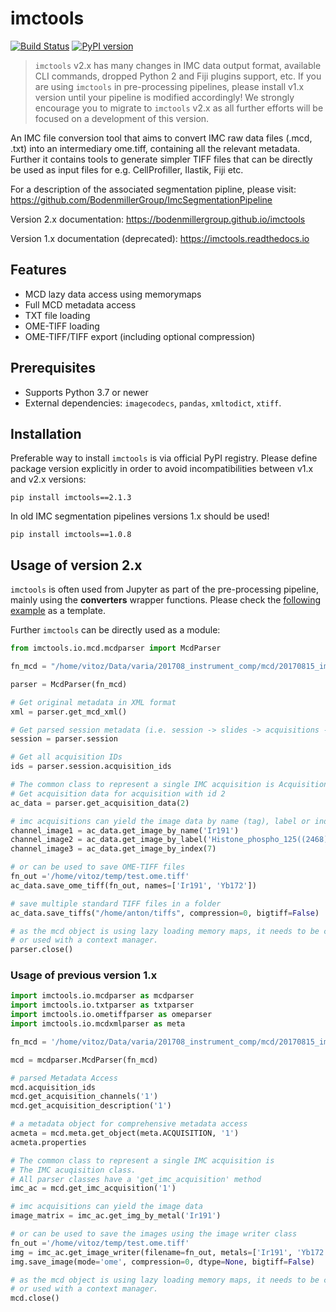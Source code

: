 # imctools

[![Build Status](https://github.com/BodenmillerGroup/imctools/workflows/CI/badge.svg)](https://github.com/BodenmillerGroup/imctools/workflows/CI/badge.svg)
[![PyPI version](https://badge.fury.io/py/imctools.svg)](https://pypi.python.org/pypi/imctools)

> `imctools` v2.x has many changes in IMC data output format, available CLI commands, dropped Python 2 and Fiji plugins support, etc.
> If you are using `imctools` in pre-processing pipelines, please install v1.x version until your pipeline is modified accordingly!
> We strongly encourage you to migrate to `imctools` v2.x as all further efforts will be focused on a development of this version.

An IMC file conversion tool that aims to convert IMC raw data files (.mcd, .txt) into an intermediary ome.tiff, containing all the relevant metadata. Further it contains tools to generate simpler TIFF files that can be directly be used as input files for e.g. CellProfiller, Ilastik, Fiji etc.

For a description of the associated segmentation pipline, please visit: https://github.com/BodenmillerGroup/ImcSegmentationPipeline

Version 2.x documentation: https://bodenmillergroup.github.io/imctools

Version 1.x documentation (deprecated): https://imctools.readthedocs.io

## Features

- MCD lazy data access using memorymaps
- Full MCD metadata access
- TXT file loading
- OME-TIFF loading
- OME-TIFF/TIFF export (including optional compression)

## Prerequisites

- Supports Python 3.7 or newer
- External dependencies: `imagecodecs`, `pandas`, `xmltodict`, `xtiff`.

## Installation

Preferable way to install `imctools` is via official PyPI registry. Please define package version explicitly in order to avoid incompatibilities between v1.x and v2.x versions:
```
pip install imctools==2.1.3
```
In old IMC segmentation pipelines versions 1.x should be used!
```
pip install imctools==1.0.8
```

## Usage of version 2.x

`imctools` is often used from Jupyter as part of the pre-processing pipeline, mainly using the __converters__ wrapper functions. Please check the [following example](https://github.com/BodenmillerGroup/ImcSegmentationPipeline/blob/development/scripts/imc_preprocessing.ipynb) as a template.

Further `imctools` can be directly used as a module:

```python
from imctools.io.mcd.mcdparser import McdParser

fn_mcd = "/home/vitoz/Data/varia/201708_instrument_comp/mcd/20170815_imccomp_zoidberg_conc5_acm1.mcd"

parser = McdParser(fn_mcd)

# Get original metadata in XML format
xml = parser.get_mcd_xml()

# Get parsed session metadata (i.e. session -> slides -> acquisitions -> channels, panoramas data)
session = parser.session

# Get all acquisition IDs
ids = parser.session.acquisition_ids

# The common class to represent a single IMC acquisition is AcquisitionData class.
# Get acquisition data for acquisition with id 2
ac_data = parser.get_acquisition_data(2)

# imc acquisitions can yield the image data by name (tag), label or index
channel_image1 = ac_data.get_image_by_name('Ir191')
channel_image2 = ac_data.get_image_by_label('Histone_phospho_125((2468))Eu153')
channel_image3 = ac_data.get_image_by_index(7)

# or can be used to save OME-TIFF files
fn_out ='/home/vitoz/temp/test.ome.tiff'
ac_data.save_ome_tiff(fn_out, names=['Ir191', 'Yb172'])

# save multiple standard TIFF files in a folder
ac_data.save_tiffs("/home/anton/tiffs", compression=0, bigtiff=False)

# as the mcd object is using lazy loading memory maps, it needs to be closed
# or used with a context manager.
parser.close()
```

### Usage of previous version 1.x

```python
import imctools.io.mcdparser as mcdparser
import imctools.io.txtparser as txtparser
import imctools.io.ometiffparser as omeparser
import imctools.io.mcdxmlparser as meta

fn_mcd = '/home/vitoz/Data/varia/201708_instrument_comp/mcd/20170815_imccomp_zoidberg_conc5_acm1.mcd'

mcd = mcdparser.McdParser(fn_mcd)

# parsed Metadata Access
mcd.acquisition_ids
mcd.get_acquisition_channels('1')
mcd.get_acquisition_description('1')

# a metadata object for comprehensive metadata access
acmeta = mcd.meta.get_object(meta.ACQUISITION, '1')
acmeta.properties

# The common class to represent a single IMC acquisition is
# The IMC acuqisition class.
# All parser classes have a 'get_imc_acquisition' method
imc_ac = mcd.get_imc_acquisition('1')

# imc acquisitions can yield the image data
image_matrix = imc_ac.get_img_by_metal('Ir191')

# or can be used to save the images using the image writer class
fn_out ='/home/vitoz/temp/test.ome.tiff'
img = imc_ac.get_image_writer(filename=fn_out, metals=['Ir191', 'Yb172'])
img.save_image(mode='ome', compression=0, dtype=None, bigtiff=False)

# as the mcd object is using lazy loading memory maps, it needs to be closed
# or used with a context manager.
mcd.close()
```
